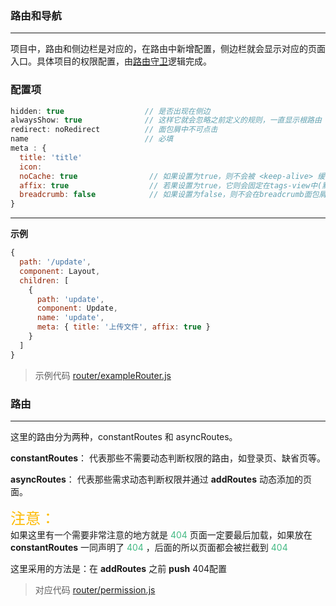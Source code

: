 
### 路由和导航
---

项目中，路由和侧边栏是对应的，在路由中新增配置，侧边栏就会显示对应的页面入口。具体项目的权限配置，由[路由守卫](https://router.vuejs.org/zh/guide/advanced/navigation-guards.html#%E5%85%A8%E5%B1%80%E5%89%8D%E7%BD%AE%E5%AE%88%E5%8D%AB)逻辑完成。


### 配置项
```js
hidden: true                  // 是否出现在侧边
alwaysShow: true              // 这样它就会忽略之前定义的规则，一直显示根路由
redirect: noRedirect          // 面包屑中不可点击
name                          // 必填
meta : {
  title: 'title'
  icon:
  noCache: true                // 如果设置为true，则不会被 <keep-alive> 缓存(默认 false)
  affix: true                  // 若果设置为true，它则会固定在tags-view中(默认 false)
  breadcrumb: false            // 如果设置为false，则不会在breadcrumb面包屑中显示(默认 true)
}
```
---

**示例**
```js
{
  path: '/update',
  component: Layout,
  children: [
    {
      path: 'update',
      component: Update,
      name: 'update',
      meta: { title: '上传文件', affix: true }
    }
  ]
}
```
> 示例代码 [router/exampleRouter.js](https://github.com/xiaoWangHi/quectel-admin/blob/master/src/router/exampleRouter.js)




### 路由
---
这里的路由分为两种，constantRoutes 和 asyncRoutes。

**constantRoutes**： 代表那些不需要动态判断权限的路由，如登录页、缺省页等。

**asyncRoutes**： 代表那些需求动态判断权限并通过 **addRoutes** 动态添加的页面。


<font color=#fdbb07 size=5>  注意： </font>  
如果这里有一个需要非常注意的地方就是 <font color=#42b983> 404 </font>  页面一定要最后加载，如果放在 **constantRoutes** 一同声明了 <font color=#42b983> 404 </font> ，后面的所以页面都会被拦截到 <font color=#42b983> 404 </font>    

这里采用的方法是：在 **addRoutes** 之前 **push** 404配置  

> 对应代码 [router/permission.js](https://github.com/xiaoWangHi/quectel-admin/blob/master/src/router/permission.js)